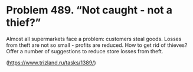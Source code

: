 # Problem 489. “Not caught - not a thief?”

Almost all supermarkets face a problem: customers steal goods. Losses from theft are not so small - profits are reduced. How to get rid of thieves? Offer a number of suggestions to reduce store losses from theft.

(https://www.trizland.ru/tasks/1389/)